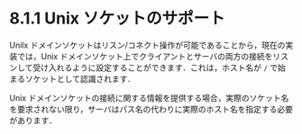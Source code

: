 # 8.1.1 Unix ソケットのサポート

Unilx ドメインソケットはリスン/コネクト操作が可能であることから，現在の実装では，Unix ドメインソケット上でクライアントとサーバの両方の接続をリスンして受け入れるように設定することができます．これは，ホスト名が `/` で始まるソケットとして認識されます．

Unix ドメインソケットの接続に関する情報を提供する場合，実際のソケット名を要求されない限り，サーバはパス名の代わりに実際のホスト名を指定する必要があります．

